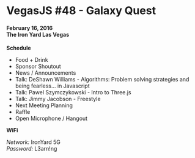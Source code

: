# VegasJS #48 - Galaxy Quest
#### February 16, 2016 <br /> The Iron Yard Las Vegas

**Schedule**
* Food + Drink
* Sponsor Shoutout
* News / Announcements
* Talk: DeShawn Williams - Algorithms: Problem solving strategies and being fearless... in Javascript 
* Talk: Pawel Szymczykowski - Intro to Three.js 
* Talk: Jimmy Jacobson - Freestyle
* Next Meeting Planning
* Raffle
* Open Microphone / Hangout

**WiFi**

*Network:* IronYard 5G<br />
*Password:* L3arn!ng
